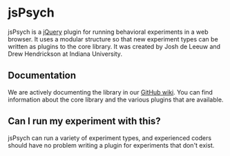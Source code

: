 jsPsych
=======

jsPsych is a [jQuery](http://www.jquery.com) plugin for running behavioral experiments in a web browser. It uses a modular structure so that new experiment types can be written as plugins to the core library. It was created by Josh de Leeuw and Drew Hendrickson at Indiana University.

Documentation
-------------

We are actively documenting the library in our [GitHub wiki](https://github.com/jodeleeuw/jsPsych/wiki). You can find information about the core library and the various plugins that are available.

Can I run my experiment with this?
----------------------------------

jsPsych can run a variety of experiment types, and experienced coders should have no problem writing a plugin for experiments that don't exist.